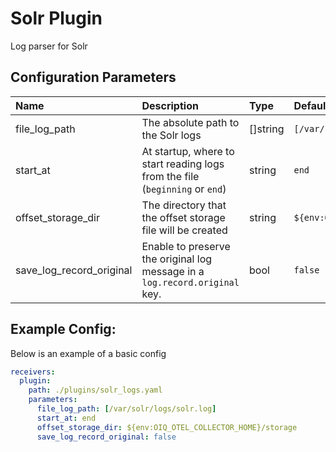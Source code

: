 # Solr Plugin

Log parser for Solr

## Configuration Parameters

| Name | Description | Type | Default | Required | Values |
|:-- |:-- |:-- |:-- |:-- |:-- |
| file_log_path | The absolute path to the Solr logs | []string | `[/var/solr/logs/solr.log]` | false |  |
| start_at | At startup, where to start reading logs from the file (`beginning` or `end`) | string | `end` | false | `beginning`, `end` |
| offset_storage_dir | The directory that the offset storage file will be created | string | `${env:OIQ_OTEL_COLLECTOR_HOME}/storage` | false |  |
| save_log_record_original | Enable to preserve the original log message in a `log.record.original` key. | bool | `false` | false |  |

## Example Config:

Below is an example of a basic config

```yaml
receivers:
  plugin:
    path: ./plugins/solr_logs.yaml
    parameters:
      file_log_path: [/var/solr/logs/solr.log]
      start_at: end
      offset_storage_dir: ${env:OIQ_OTEL_COLLECTOR_HOME}/storage
      save_log_record_original: false
```
